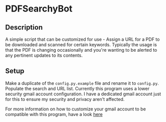 # PDFSearchyBot

## Description
A simple script that can be customized for use - Assign a URL for a PDF to be downloaded and scanned for certain keywords.  Typically the usage is that the PDF is changing occasionally and you're wanting to be alerted to any pertinent updates to its contents.

## Setup
Make a duplicate of the `config.py.example` file and rename it to `config.py`.
Populate the search and URL list.  Currently this program uses a lower security
gmail account configuration. I have a dedicated gmail account just for this to
ensure my security and privacy aren't affected. 

For more information on how to customize your gmail account to be compatible
with this program, have a look [here](https://towardsdatascience.com/send-data-alert-with-python-smtp-efb9ee08077e)
